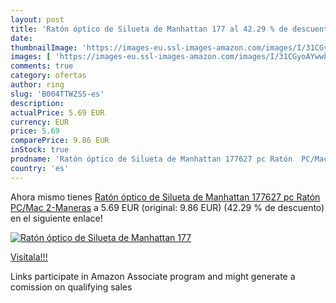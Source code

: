 ```yaml
---
layout: post
title: 'Ratón óptico de Silueta de Manhattan 177 al 42.29 % de descuento'
date: 
thumbnailImage: 'https://images-eu.ssl-images-amazon.com/images/I/31CGyoAYwwL._SL200_.jpg'
images: [ 'https://images-eu.ssl-images-amazon.com/images/I/31CGyoAYwwL._SL200_.jpg' ]
comments: true
category: ofertas
author: ring
slug: 'B004TTWZSS-es'
description:
actualPrice: 5.69 EUR
currency: EUR
price: 5.69
comparePrice: 9.86 EUR
inStock: true
prodname: 'Ratón óptico de Silueta de Manhattan 177627 pc Ratón  PC/Mac  2-Maneras'
country: 'es'
---
```


Ahora mismo tienes [Ratón óptico de Silueta de Manhattan 177627 pc Ratón  PC/Mac  2-Maneras](https://www.amazon.es/dp/B004TTWZSS/?tag=tolees-21) a 5.69 EUR (original: 9.86 EUR) (42.29 %  de descuento) en el siguiente enlace!

[![Ratón óptico de Silueta de Manhattan 177](https://images-eu.ssl-images-amazon.com/images/I/31CGyoAYwwL._SL200_.jpg)](https://www.amazon.es/dp/B004TTWZSS/?tag=tolees-21)

[Visítala!!!](https://www.amazon.es/dp/B004TTWZSS/?tag=tolees-21)

Links participate in Amazon Associate program and might generate a comission on qualifying sales
